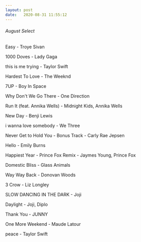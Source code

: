 ```yaml
---
layout: post
date:   2020-08-31 11:55:12
---
```


###### August Select

Easy - Troye Sivan

1000 Doves - Lady Gaga

this is me trying - Taylor Swift

Hardest To Love - The Weeknd

7UP - Boy In Space

Why Don't We Go There - One Direction

Run It (feat. Annika Wells) - Midnight Kids, Annika Wells

New Day - Benji Lewis

i wanna love somebody - We Three

Never Get to Hold You - Bonus Track - Carly Rae Jepsen

Hello - Emily Burns

Happiest Year - Prince Fox Remix - Jaymes Young, Prince Fox

Domestic Bliss - Glass Animals

Way Way Back - Donovan Woods

3 Crow - Liz Longley

SLOW DANCING IN THE DARK - Joji

Daylight - Joji, Diplo

Thank You - JUNNY

One More Weekend - Maude Latour

peace - Taylor Swift
